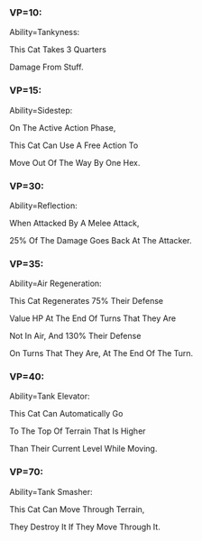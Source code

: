 ### VP=10:

Ability=Tankyness:

This Cat Takes 3 Quarters

Damage From Stuff.

### VP=15:

Ability=Sidestep:

On The Active Action Phase,

This Cat Can Use A Free Action To

Move Out Of The Way By One Hex.

### VP=30:

Ability=Reflection:

When Attacked By A Melee Attack,

25% Of The Damage Goes Back At The Attacker.

### VP=35:

Ability=Air Regeneration:

This Cat Regenerates 75% Their Defense

Value HP At The End Of Turns That They Are

Not In Air, And 130% Their Defense

On Turns That They Are, At The End Of The Turn.

### VP=40:

Ability=Tank Elevator:

This Cat Can Automatically Go

To The Top Of Terrain That Is Higher

Than Their Current Level While Moving.

### VP=70:

Ability=Tank Smasher:

This Cat Can Move Through Terrain,

They Destroy It If They Move Through It.
